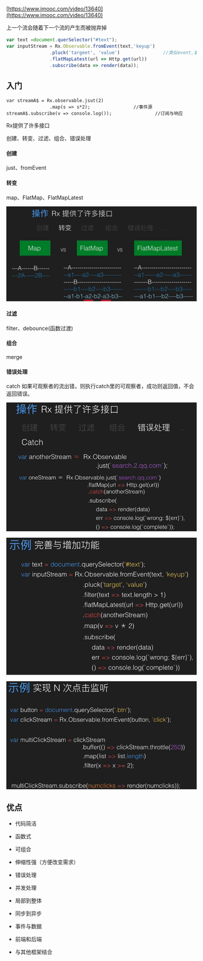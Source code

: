 [https://www.imooc.com/video/13640](https://www.imooc.com/video/13640)

上一个流会随着下一个流的产生而被抛弃掉

```js
var text =document.querSelector("#text");
var inputStream = Rx.Observable.fromEvent(text,'keyup')
                .pluck('targeet', 'value')                //类似event,拿到event.target.value的值
                .flatMapLatest(url => Http.get(url))
                .subscribe(data => render(data));
```

## 入门

```
var streamA$ = Rx.observable.jsut(2)
                .map(s => s*2);                //事件源 
streamA$.subscribe(v => console.log());                //订阅与响应
```

Rx提供了许多接口

创建、转变、过滤、组合、错误处理

#### 创建

just、fromEvent

#### 转变

map、FlatMap、FlatMapLatest

![](/assets/360截图20171207104022918.jpg)

#### 过滤

filter、debounce(函数过渡)

#### 组合

merge

#### 错误处理

catch                如果可观察者的流出错，则执行catch里的可观察者，成功则返回值，不会返回错误。

![](/assets/360截图20171207104451166.jpg)

![](/assets/360截图20171207104759790.jpg)

![](/assets/360截图20171207105127761.jpg)

## 优点

* 代码简洁

* 函数式

* 可组合

* 伸缩性强（方便改变需求）

* 错误处理

* 并发处理

* 局部到整体

* 同步到异步

* 事件与数据

* 前端和后端

* 与其他框架结合




